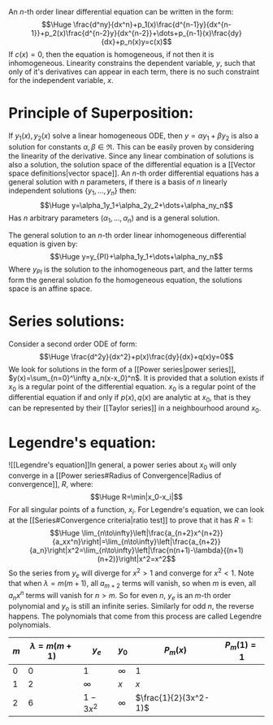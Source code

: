 An $n$-th order linear differential equation can be written in the form:$$\Huge \frac{d^ny}{dx^n}+p_1(x)\frac{d^{n-1}y}{dx^{n-1}}+p_2(x)\frac{d^{n-2}y}{dx^{n-2}}+\dots+p_{n-1}(x)\frac{dy}{dx}+p_n(x)y=c(x)$$If $c(x)=0$, then the equation is homogeneous, if not then it is inhomogeneous. Linearity constrains the dependent variable, $y$, such that only of it's derivatives can appear in each term, there is no such constraint for the independent variable, $x$.

# Principle of Superposition:

If $y_1(x),y_2(x)$ solve a linear homogeneous ODE, then $y=\alpha y_1+\beta y_2$ is also a solution for constants $\alpha,\beta\in\Re$. This can be easily proven by considering the linearity of the derivative. Since any linear combination of solutions is also a solution, the solution space of the differential equation is a [[Vector space definitions|vector space]]. An $n$-th order differential equations has a general solution with $n$ parameters, if there is a basis of $n$ linearly independent solutions $\{y_1,\dots,y_n\}$ then:$$\Huge y=\alpha_1y_1+\alpha_2y_2+\dots+\alpha_ny_n$$Has $n$ arbitrary parameters $(\alpha_1,\dots,\alpha_n)$ and is a general solution.

The general solution to an $n$-th order linear inhomogeneous differential equation is given by:$$\Huge y=y_{PI}+\alpha_1y_1+\dots+\alpha_ny_n$$Where $y_{PI}$ is the solution to the inhomogeneous part, and the latter terms form the general solution fo the homogeneous equation, the solutions space is an affine space.

# Series solutions:

Consider a second order ODE of form:$$\Huge \frac{d^2y}{dx^2}+p(x)\frac{dy}{dx}+q(x)y=0$$We look for solutions in the form of a [[Power series|power series]], $y(x)=\sum_{n=0}^\infty a_n(x-x_0)^n$. It is provided that a solution exists if $x_0$ is a regular point of the differential equation. $x_0$ is a regular point of the differential equation if and only if $p(x),q(x)$ are analytic at $x_0$, that is they can be represented by their [[Taylor series]] in a neighbourhood around $x_0$.


# Legendre's equation:
![[Legendre's equation]]In general, a power series about $x_0$ will only converge in a [[Power series#Radius of Convergence|Radius of convergence]], $R$, where:$$\Huge R=\min|x_0-x_i|$$For all singular points of a function, $x_i$. For Legendre's equation, we can look at the [[Series#Convergence criteria|ratio test]] to prove that it has $R=1$:$$\Huge \lim_{n\to\infty}\left|\frac{a_{n+2}x^{n+2}}{a_xx^n}\right|=\lim_{n\to\infty}\left|\frac{a_{n+2}}{a_n}\right|x^2=\lim_{n\to\infty}\left|\frac{n(n+1)-\lambda}{(n+1)(n+2)}\right|x^2=x^2$$So the series from $y_e$ will diverge for $x^2>1$ and converge for $x^2<1$. Note that when $\lambda=m(m+1)$, all $a_{m+2}$ terms will vanish, so when $m$ is even, all $a_nx^n$ terms will vanish for $n>m$. So for even $n$, $y_e$ is an $m$-th order polynomial and $y_o$ is still an infinite series. Similarly for odd $n$, the reverse happens. The polynomials that come from this process are called Legendre polynomials.

| $m$ | $\lambda=m(m+1)$ | $y_e$    | $y_0$    | $P_m(x)$ | $P_m(1)=1$ |
| --- | ---------------- | -------- | -------- | -------- | ---------- |
| $0$ | $0$              | $1$      | $\infty$ | $1$      |            |
| $1$ | $2$              | $\infty$ | $x$      | $x$      |            |
| $2$ | $6$              | $1-3x^2$ | $\infty$ | $\frac{1}{2}(3x^2-1)$         |            |
